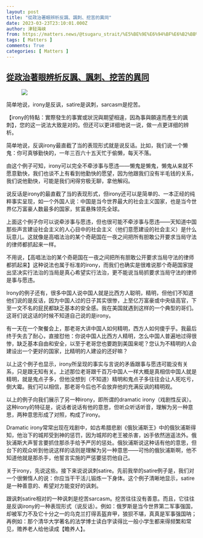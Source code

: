 ```yaml
---
layout: post
title: "從政治著眼辨析反諷、諷刺、挖苦的異同"
date: 2023-03-23T23:10:01.000Z
author: 津轻海峡
from: https://matters.news/@tsugaru_strait/%E5%BE%9E%E6%94%BF%E6%B2%BB%E8%91%97%E7%9C%BC%E8%BE%A8%E6%9E%90%E5%8F%8D%E8%AB%B7-%E8%AB%B7%E5%88%BA-%E6%8C%96%E8%8B%A6%E7%9A%84%E7%95%B0%E5%90%8C-bafybeihymsdxliuxut7ri6omf5pdznt2wbaoumuq4nfctx6qgxjv6mmhpe
tags: [ Matters ]
comments: True
categories: [ Matters ]
---
```

<!--1679613001000-->
[從政治著眼辨析反諷、諷刺、挖苦的異同](https://matters.news/@tsugaru_strait/%E5%BE%9E%E6%94%BF%E6%B2%BB%E8%91%97%E7%9C%BC%E8%BE%A8%E6%9E%90%E5%8F%8D%E8%AB%B7-%E8%AB%B7%E5%88%BA-%E6%8C%96%E8%8B%A6%E7%9A%84%E7%95%B0%E5%90%8C-bafybeihymsdxliuxut7ri6omf5pdznt2wbaoumuq4nfctx6qgxjv6mmhpe)
------

<div>
<figure class="image"><img src="https://assets.matters.news/embed/2d4da16b-dc71-4689-b927-6493698e3eae.jpeg" data-asset-id="2d4da16b-dc71-4689-b927-6493698e3eae" referrerpolicy="no-referrer"><figcaption><span></span></figcaption></figure><p>简单地说，irony是反讽，satire是讽刺，sarcasm是挖苦。</p><p>【irony的特點：實際發生的事實或狀況與期望相違，因為事與願違而產生的諷刺】，您的这一说法大致是对的。但还可以更详细地说一说，做一点更详细的辨析。</p><p>简单地说，反讽irony最直截了当的表现形式就是说反话。比如，我们说一个懒鬼：你可真够勤快的，一年三百六十五天忙于偷懒，每天不落。</p><p>由这个例子可知，irony可以完全不牵涉事与愿违——懒鬼是懒鬼，懒鬼从来就不愿意勤快，我们也谈不上有看到他勤快的愿望，因为他跟我们没有半毛钱的关系，我们说他勤快，可能是我们闲得穷极无聊，拿他解闷。</p><p>说反话是irony的最直截了当的表现形式，但irony还可以是简单的、一本正经的纯粹事实呈现，如一个外国人说：中国是当今世界最大的社会主义国家，也是当今世界亿万富豪人数最多的国家，贫富悬殊领先全球。</p><p>上面这个例子你可以说牵涉事与愿违，但也很可能不牵涉事与愿违——天知道中国那些声言建设社会主义的人心目中的社会主义（他们意愿建设的社会主义）是什么玩意儿。这就像是高唱法治的某个奇葩国在一夜之间把所有胆敢公开要求当局守法的律师都抓起来一样。</p><p>不用说，【高唱法治的某个奇葩国在一夜之间把所有胆敢公开要求当局守法的律师都抓起来】这种说法也属于标准的irony，而我们也确实是很难说那个奇葩国家提出坚决实行法治的当局是真心希望实行法治，更不能说当局抓要求当局守法的律师是事与愿违。</p><p>Irony的例子还有，很多中国人说中国人就是比西方人聪明，精明，但他们不知道他们说的是反话，因为中国人过的日子其实很惨，上至亿万富豪或中央级高官，下至一文不名的屁民都缺乏基本的安全感。我在美国就遇到这样的一个典型的哥们。这哥们说这话的时候不知道自己说的是irony。</p><p>有一天在一个聚餐会上，那老哥大讲中国人如何精明，西方人如何傻乎乎。我最后终于失去了耐心，直接怼他：你说中国人比西方人精明，怎么中国人普遍地过得很惨，缺乏基本自由和安全，以至于老哥您也要跑到美国来呢？您认为不精明的人会建设出一个更好的国家，比精明的人建设的还好嘛？</p><p>以上这个例子也显示，irony所呈现的事实与言说的矛盾跟事与愿违可能没有关系，只是跟无知有关。上述那位老哥跟千百万中国人一样大概是真相信中国人就是精明，就是鬼点子多，但他没想到（不知道）精明和鬼点子多往往会让人死吃亏，倒大霉。我们可以相信，那老哥今后也不会放弃他的充满反讽的精明观。</p><p>以上的例子向我们展示了另一种irony，即所谓的dramatic irony（戏剧性反讽）。这种irony的特征是，说话者说话有他的意思，但听众听话听音，理解为另一种意思，两种意思形成了对照，构成了irony。</p><p>Dramatic irony常常出现在戏剧中，如古希腊悲剧《俄狄浦斯王》中的俄狄浦斯得知，他治下的城邦受到神的惩罚，因为城邦的老王被杀害，凶手依然逍遥法外。俄狄浦斯大声誓言要抓住那杀手给予严厉的惩处。俄狄浦斯说这种话有他的意思，但台下的观众听到他说这样的话则是理解为另一种意思——可怜的俄狄浦斯啊，他不知道他就是那杀手，他誓言实施的严惩要惩罚他自己。</p><p>关于irony，先说这些。接下来说说讽刺satire。先前我举的satire例子是，我们对一个很懒惰人的说：你应当干干活儿锻炼一下身体。这个例子清晰地显示，satire是一种善意的、希望对方能变好的讽刺。</p><p>跟讽刺satire相对的一种讽刺是挖苦sarcasm。挖苦往往没有善意。而且，它往往是反讽irony的一种表现形式（说反话）。例如：俄罗斯是当今世界第二军事强国，却被军力不及它十分之一的乌克兰打得丢盔弃甲，狼狈不堪，真真是军事强国呐；再例如：那个清华大学著名的法学博士读白字读得比一般小学生都来得频繁和常见，赡养老人给他读成【瞻养人】。</p>
</div>
